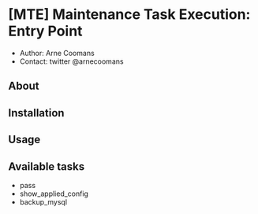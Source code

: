 # [MTE] Maintenance Task Execution: Entry Point
- Author: Arne Coomans
- Contact: twitter @arnecoomans

## About

## Installation

## Usage

## Available tasks
- pass
- show_applied_config
- backup_mysql
